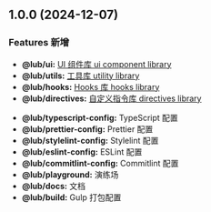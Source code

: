## 1.0.0 (2024-12-07)

### Features 新增

- **@lub/ui:** [UI 组件库 ui component library](./packages/ui/CHANGELOG.md)
- **@lub/utils:** [工具库 utility library](./packages/utils/CHANGELOG.md)
- **@lub/hooks:** [Hooks 库 hooks library](./packages/hooks/CHANGELOG.md)
- **@lub/directives:** [自定义指令库 directives library](./packages/directives/CHANGELOG.md)
<!-- ### Other Changes -->
- **@lub/typescript-config:** TypeScript 配置
- **@lub/prettier-config:** Prettier 配置
- **@lub/stylelint-config:** Stylelint 配置
- **@lub/eslint-config:** ESLint 配置
- **@lub/commitlint-config:** Commitlint 配置
- **@lub/playground:** 演练场
- **@lub/docs:** 文档
- **@lub/build:** Gulp 打包配置

<!-- ### Features 新增 -->
<!-- ### Bug Fixes 修复 -->
<!-- ### BREAKING CHANGES 重大变化（破坏性更改） -->

